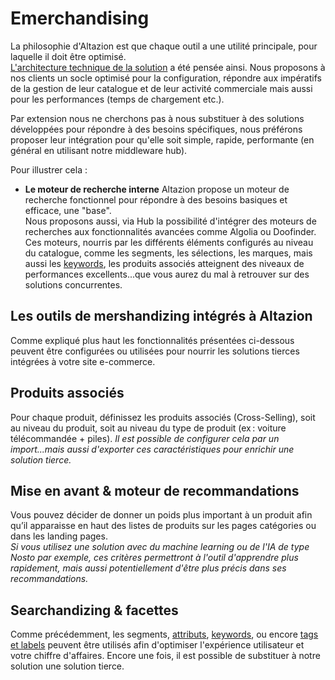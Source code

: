 # Emerchandising 
La philosophie d'Altazion est que chaque outil a une utilité principale, pour laquelle il doit être optimisé.  
[L'architecture technique de la solution](https://aide.altazion.com/fr-fr/guide/architecture.html) a été pensée ainsi. Nous proposons à nos clients un socle optimisé pour la configuration, répondre aux impératifs de la gestion de leur catalogue et de leur activité commerciale mais aussi pour les performances (temps de chargement etc.).

Par extension nous ne cherchons pas à nous substituer à des solutions développées pour répondre à des besoins spécifiques, nous préférons proposer leur intégration pour qu'elle soit simple, rapide, performante (en général en utilisant notre middleware hub). 

Pour illustrer cela : 
- **Le moteur de recherche interne** 
Altazion propose un moteur de recherche fonctionnel pour répondre à des besoins basiques et efficace, une "base".  
Nous proposons aussi, via Hub la possibilité d'intégrer des moteurs de recherches aux fonctionnalités avancées comme Algolia ou Doofinder. 
Ces moteurs, nourris par les différents éléments configurés au niveau du catalogue, comme les segments, les sélections, les marques, mais aussi les [keywords](https://aide.altazion.com/fr-fr/guide/referencer/keywords.html), les produits associés atteignent des niveaux de performances excellents...que vous aurez du mal à retrouver sur des solutions concurrentes.

## Les outils de mershandizing intégrés à Altazion
Comme expliqué plus haut les fonctionnalités présentées ci-dessous peuvent être configurées ou utilisées pour nourrir les solutions tierces intégrées à votre site e-commerce.

## Produits associés 
Pour chaque produit, définissez les produits associés (Cross-Selling), soit au niveau du produit, soit au niveau du type de produit (ex : voiture télécommandée + piles). 
_Il est possible de configurer cela par un import...mais aussi d'exporter ces caractéristiques pour enrichir une solution tierce._

## Mise en avant & moteur de recommandations
Vous pouvez décider de donner un poids plus important à un produit afin qu’il apparaisse en haut des listes de produits sur les pages catégories ou dans les landing pages.  
_Si vous utilisez une solution avec du machine learning ou de l'IA de type Nosto par exemple, ces critères permettront à l'outil d'apprendre plus rapidement, mais aussi potentiellement d'être plus précis dans ses recommandations._


## Searchandizing & facettes
Comme précédemment, les segments, [attributs](https://aide.altazion.com/fr-fr/guide/referencer/attributs.html), [keywords](https://aide.altazion.com/fr-fr/guide/referencer/keywords.html), ou encore [tags et labels](https://aide.altazion.com/fr-fr/guide/referencer/tag-label.html) peuvent être utilisés afin d'optimiser l'expérience utilisateur et votre chiffre d'affaires.
Encore une fois, il est possible de substituer à notre solution une solution tierce.

